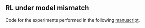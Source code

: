 ## RL under model mismatch
Code for the experiments performed in the following
[manuscript](https://sites.google.com/site/royaurko/robustrl.pdf).

